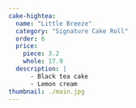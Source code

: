 ```yaml
---
cake-hightea:
  name: "Little Breeze"
  category: "Signature Cake Roll"
  order: 6
  price:
    piece: 3.2
    whole: 17.9
  description: |
      - Black tea cake
      - Lemon cream
thumbnail: ./main.jpg
---
```

